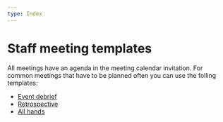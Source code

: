 ```yaml
---
type: Index
---
```


# Staff meeting templates

All meetings have an agenda in the meeting calendar invitation. For common meetings that have to be planned often you can use the folling templates:

* [Event debrief](event-debrief.md)
* [Retrospective](retrospective.md)
* [All hands](all-hands.md)
